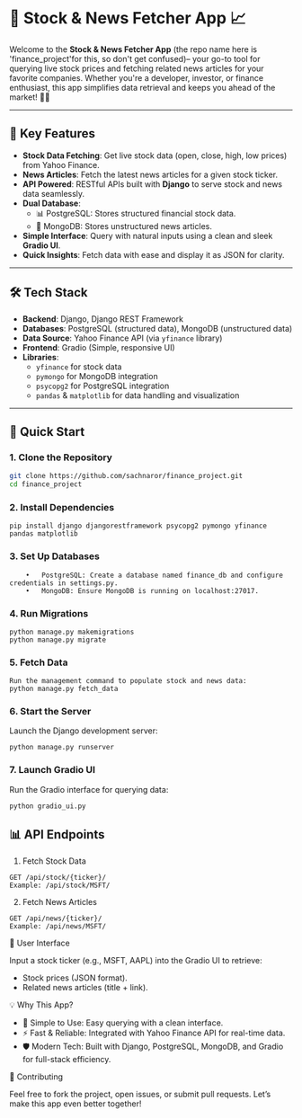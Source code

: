 # 🚀 Stock & News Fetcher App 📈

Welcome to the **Stock & News Fetcher App** (the repo name here is 'finance_project'for this, so don't get confused)– your go-to tool for querying live stock prices and fetching related news articles for your favorite companies. Whether you're a developer, investor, or finance enthusiast, this app simplifies data retrieval and keeps you ahead of the market! 💼✨

---

## 🎯 **Key Features**
- **Stock Data Fetching**: Get live stock data (open, close, high, low prices) from Yahoo Finance.
- **News Articles**: Fetch the latest news articles for a given stock ticker.
- **API Powered**: RESTful APIs built with **Django** to serve stock and news data seamlessly.
- **Dual Database**:
   - 📊 PostgreSQL: Stores structured financial stock data.
   - 📰 MongoDB: Stores unstructured news articles.
- **Simple Interface**: Query with natural inputs using a clean and sleek **Gradio UI**.
- **Quick Insights**: Fetch data with ease and display it as JSON for clarity.

---

## 🛠️ **Tech Stack**
- **Backend**: Django, Django REST Framework
- **Databases**: PostgreSQL (structured data), MongoDB (unstructured data)
- **Data Source**: Yahoo Finance API (via `yfinance` library)
- **Frontend**: Gradio (Simple, responsive UI)
- **Libraries**:
   - `yfinance` for stock data
   - `pymongo` for MongoDB integration
   - `psycopg2` for PostgreSQL integration
   - `pandas` & `matplotlib` for data handling and visualization

---

## 🚀 **Quick Start**

### 1. **Clone the Repository**
```bash
git clone https://github.com/sachnaror/finance_project.git
cd finance_project
```

### 2. **Install Dependencies**
```
pip install django djangorestframework psycopg2 pymongo yfinance pandas matplotlib
```

### 3. **Set Up Databases**
```
	•	PostgreSQL: Create a database named finance_db and configure credentials in settings.py.
	•	MongoDB: Ensure MongoDB is running on localhost:27017.
```
### 4. **Run Migrations**
```
python manage.py makemigrations
python manage.py migrate
```

### 5. **Fetch Data**
```
Run the management command to populate stock and news data:
python manage.py fetch_data
```

### 6. **Start the Server**

Launch the Django development server:
```
python manage.py runserver
```

### 7. **Launch Gradio UI**

Run the Gradio interface for querying data:
```
python gradio_ui.py
```

## 📊 **API Endpoints**

1.	Fetch Stock Data

```
GET /api/stock/{ticker}/
Example: /api/stock/MSFT/
```

2.	Fetch News Articles
```
GET /api/news/{ticker}/
Example: /api/news/MSFT/
```

🎨 User Interface

Input a stock ticker (e.g., MSFT, AAPL) into the Gradio UI to retrieve:

- Stock prices (JSON format).
- Related news articles (title + link).


💡 Why This App?


- 🎯 Simple to Use: Easy querying with a clean interface.
- ⚡ Fast & Reliable: Integrated with Yahoo Finance API for real-time data.
- 🛡️ Modern Tech: Built with Django, PostgreSQL, MongoDB, and Gradio for full-stack efficiency.


🤝 Contributing

Feel free to fork the project, open issues, or submit pull requests. Let’s make this app even better together!
